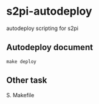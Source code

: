 # s2pi-autodeploy
autodeploy scripting for s2pi

## Autodeploy document

```shell
make deploy
```

## Other task

S. Makefile

